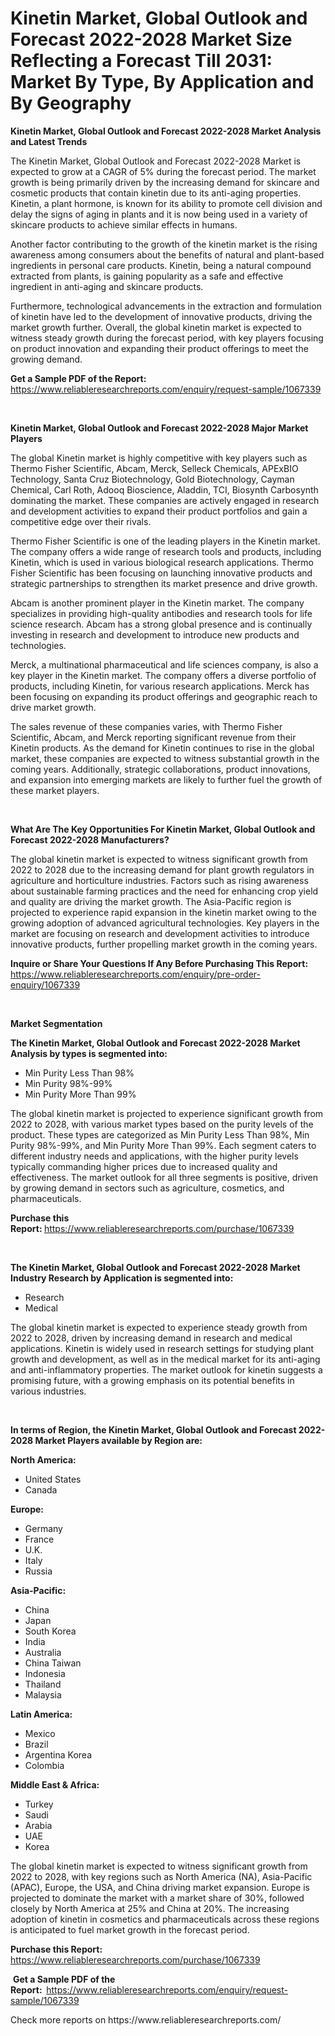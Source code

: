 <p><h1>Kinetin Market, Global Outlook and Forecast 2022-2028 Market Size Reflecting a Forecast Till 2031: Market By Type, By Application and By Geography</h1></p><p><strong>Kinetin Market, Global Outlook and Forecast 2022-2028 Market Analysis and Latest Trends</strong></p>
<p><p>The Kinetin Market, Global Outlook and Forecast 2022-2028 Market is expected to grow at a CAGR of 5% during the forecast period. The market growth is being primarily driven by the increasing demand for skincare and cosmetic products that contain kinetin due to its anti-aging properties. Kinetin, a plant hormone, is known for its ability to promote cell division and delay the signs of aging in plants and it is now being used in a variety of skincare products to achieve similar effects in humans.</p><p>Another factor contributing to the growth of the kinetin market is the rising awareness among consumers about the benefits of natural and plant-based ingredients in personal care products. Kinetin, being a natural compound extracted from plants, is gaining popularity as a safe and effective ingredient in anti-aging and skincare products.</p><p>Furthermore, technological advancements in the extraction and formulation of kinetin have led to the development of innovative products, driving the market growth further. Overall, the global kinetin market is expected to witness steady growth during the forecast period, with key players focusing on product innovation and expanding their product offerings to meet the growing demand.</p></p>
<p><strong>Get a Sample PDF of the Report:&nbsp;</strong> <a href="https://www.reliableresearchreports.com/enquiry/request-sample/1067339">https://www.reliableresearchreports.com/enquiry/request-sample/1067339</a></p>
<p>&nbsp;</p>
<p><strong>Kinetin Market, Global Outlook and Forecast 2022-2028 Major Market Players</strong></p>
<p><p>The global Kinetin market is highly competitive with key players such as Thermo Fisher Scientific, Abcam, Merck, Selleck Chemicals, APExBIO Technology, Santa Cruz Biotechnology, Gold Biotechnology, Cayman Chemical, Carl Roth, Adooq Bioscience, Aladdin, TCI, Biosynth Carbosynth dominating the market. These companies are actively engaged in research and development activities to expand their product portfolios and gain a competitive edge over their rivals.</p><p>Thermo Fisher Scientific is one of the leading players in the Kinetin market. The company offers a wide range of research tools and products, including Kinetin, which is used in various biological research applications. Thermo Fisher Scientific has been focusing on launching innovative products and strategic partnerships to strengthen its market presence and drive growth.</p><p>Abcam is another prominent player in the Kinetin market. The company specializes in providing high-quality antibodies and research tools for life science research. Abcam has a strong global presence and is continually investing in research and development to introduce new products and technologies.</p><p>Merck, a multinational pharmaceutical and life sciences company, is also a key player in the Kinetin market. The company offers a diverse portfolio of products, including Kinetin, for various research applications. Merck has been focusing on expanding its product offerings and geographic reach to drive market growth.</p><p>The sales revenue of these companies varies, with Thermo Fisher Scientific, Abcam, and Merck reporting significant revenue from their Kinetin products. As the demand for Kinetin continues to rise in the global market, these companies are expected to witness substantial growth in the coming years. Additionally, strategic collaborations, product innovations, and expansion into emerging markets are likely to further fuel the growth of these market players.</p></p>
<p>&nbsp;</p>
<p><strong>What Are The Key Opportunities For Kinetin Market, Global Outlook and Forecast 2022-2028 Manufacturers?</strong></p>
<p><p>The global kinetin market is expected to witness significant growth from 2022 to 2028 due to the increasing demand for plant growth regulators in agriculture and horticulture industries. Factors such as rising awareness about sustainable farming practices and the need for enhancing crop yield and quality are driving the market growth. The Asia-Pacific region is projected to experience rapid expansion in the kinetin market owing to the growing adoption of advanced agricultural technologies. Key players in the market are focusing on research and development activities to introduce innovative products, further propelling market growth in the coming years.</p></p>
<p><strong>Inquire or Share Your Questions If Any Before Purchasing This Report:</strong> <a href="https://www.reliableresearchreports.com/enquiry/pre-order-enquiry/1067339">https://www.reliableresearchreports.com/enquiry/pre-order-enquiry/1067339</a></p>
<p>&nbsp;</p>
<p><strong>Market Segmentation</strong></p>
<p><strong>The Kinetin Market, Global Outlook and Forecast 2022-2028 Market Analysis by types is segmented into:</strong></p>
<p><ul><li>Min Purity Less Than 98%</li><li>Min Purity 98%-99%</li><li>Min Purity More Than 99%</li></ul></p>
<p><p>The global kinetin market is projected to experience significant growth from 2022 to 2028, with various market types based on the purity levels of the product. These types are categorized as Min Purity Less Than 98%, Min Purity 98%-99%, and Min Purity More Than 99%. Each segment caters to different industry needs and applications, with the higher purity levels typically commanding higher prices due to increased quality and effectiveness. The market outlook for all three segments is positive, driven by growing demand in sectors such as agriculture, cosmetics, and pharmaceuticals.</p></p>
<p><strong>Purchase this Report:&nbsp;</strong><a href="https://www.reliableresearchreports.com/purchase/1067339">https://www.reliableresearchreports.com/purchase/1067339</a></p>
<p>&nbsp;</p>
<p><strong>The Kinetin Market, Global Outlook and Forecast 2022-2028 Market Industry Research by Application is segmented into:</strong></p>
<p><ul><li>Research</li><li>Medical</li></ul></p>
<p><p>The global kinetin market is expected to experience steady growth from 2022 to 2028, driven by increasing demand in research and medical applications. Kinetin is widely used in research settings for studying plant growth and development, as well as in the medical market for its anti-aging and anti-inflammatory properties. The market outlook for kinetin suggests a promising future, with a growing emphasis on its potential benefits in various industries.</p></p>
<p>&nbsp;</p>
<p><strong>In terms of Region, the Kinetin Market, Global Outlook and Forecast 2022-2028 Market Players available by Region are:</strong></p>
<p>
    <p> <strong> North America: </strong>
        <ul>
            <li>United States</li>
            <li>Canada</li>
        </ul>
        </p> 
    <p> <strong> Europe: </strong>
        <ul>
            <li>Germany</li>
            <li>France</li>
            <li>U.K.</li>
            <li>Italy</li>
            <li>Russia</li>
        </ul>
        </p> 
    <p> <strong> Asia-Pacific: </strong>
        <ul>
            <li>China</li>
            <li>Japan</li>
            <li>South Korea</li>
            <li>India</li>
            <li>Australia</li>
            <li>China Taiwan</li>
            <li>Indonesia</li>
            <li>Thailand</li>
            <li>Malaysia</li>
        </ul>
        </p> 
    <p> <strong> Latin America: </strong>
        <ul>
            <li>Mexico</li>
            <li>Brazil</li>
            <li>Argentina Korea</li>
            <li>Colombia</li>
        </ul>
        </p> 
    <p> <strong> Middle East & Africa: </strong>
        <ul>
            <li>Turkey</li>
            <li>Saudi</li>
            <li>Arabia</li>
            <li>UAE</li>
            <li>Korea</li>
        </ul>
    </p>
    </p>
<p><p>The global kinetin market is expected to witness significant growth from 2022 to 2028, with key regions such as North America (NA), Asia-Pacific (APAC), Europe, the USA, and China driving market expansion. Europe is projected to dominate the market with a market share of 30%, followed closely by North America at 25% and China at 20%. The increasing adoption of kinetin in cosmetics and pharmaceuticals across these regions is anticipated to fuel market growth in the forecast period.</p></p>
<p><strong>Purchase this Report: </strong><a href="https://www.reliableresearchreports.com/purchase/1067339">https://www.reliableresearchreports.com/purchase/1067339</a></p>
<p>&nbsp;<strong>Get a Sample PDF of the Report:&nbsp;&nbsp;</strong><a href="https://www.reliableresearchreports.com/enquiry/request-sample/1067339">https://www.reliableresearchreports.com/enquiry/request-sample/1067339</a></p>
<p><strong></strong></p>
<p>Check more reports on https://www.reliableresearchreports.com/</p>